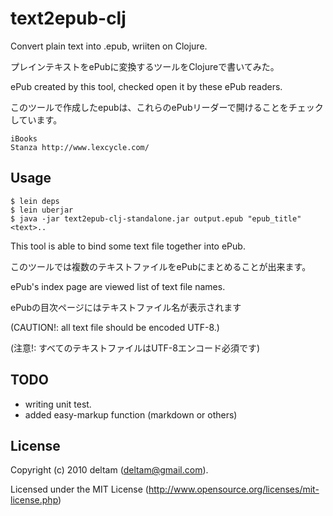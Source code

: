 # text2epub-clj

Convert plain text into .epub, wriiten on Clojure.

プレインテキストをePubに変換するツールをClojureで書いてみた。


ePub created by this tool, checked open it by these ePub readers.

このツールで作成したepubは、これらのePubリーダーで開けることをチェックしています。

    iBooks 
    Stanza http://www.lexcycle.com/


## Usage

    $ lein deps
    $ lein uberjar
    $ java -jar text2epub-clj-standalone.jar output.epub "epub_title" <text>..

This tool is able to bind some text file together into ePub.

このツールでは複数のテキストファイルをePubにまとめることが出来ます。



ePub's index page are viewed list of text file names.

ePubの目次ページにはテキストファイル名が表示されます



(CAUTION!: all text file should be encoded UTF-8.)

(注意!: すべてのテキストファイルはUTF-8エンコード必須です)


## TODO

* writing unit test.
* added easy-markup function (markdown or others)


## License

Copyright (c) 2010 deltam (deltam@gmail.com).

Licensed under the MIT License (http://www.opensource.org/licenses/mit-license.php)
